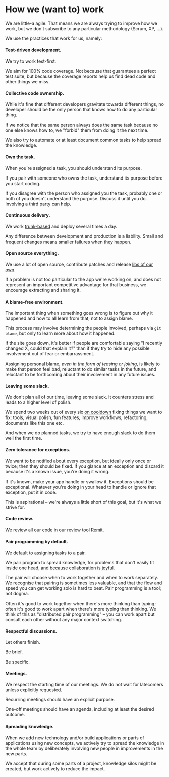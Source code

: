# How we (want to) work

We are little-a agile. That means we are always trying to improve how we work, but we don't subscribe to any particular methodology (Scrum, XP, …).

We use the practices that work for us, namely:

#### Test-driven development.

We try to work test-first.

We aim for 100% code coverage. Not because that guarantees a perfect test suite, but because the coverage reports help us find dead code and other things we miss.

#### Collective code ownership.

While it's fine that different developers gravitate towards different things, no developer should be the only person that knows how to do any particular thing.

If we notice that the same person always does the same task because no one else knows how to, we "forbid" them from doing it the next time.

We also try to automate or at least document common tasks to help spread the knowledge.

#### Own the task.

When you're assigned a task, you should understand its purpose.

If you pair with someone who owns the task, understand its purpose before you start coding.

If you disagree with the person who assigned you the task, probably one or both of you doesn't understand the purpose. Discuss it until you do. Involving a third party can help.

#### Continuous delivery.

We work [trunk-based](https://thepugautomatic.com/2014/02/code-review/) and deploy several times a day.

Any difference between development and production is a liability. Small and frequent changes means smaller failures when they happen.

#### Open source everything.

We use a lot of open source, contribute patches and release [libs of our own](http://github.com/barsoom).

If a problem is not too particular to the app we're working on, and does not represent an important competitive advantage for that business, we encourage extracting and sharing it.

#### A blame-free environment.

The important thing when something goes wrong is to figure out why it happened and how to all learn from that; not to assign blame.

This process may involve determining the people involved, perhaps via `git blame`, but only to learn more about how it happened.

If the site goes down, it's better if people are comfortable saying "I recently changed X, could that explain it?" than if they try to hide any possible involvement out of fear or embarrassment.

Assigning personal blame, *even in the form of teasing or joking*, is likely to make that person feel bad, reluctant to do similar tasks in the future, and reluctant to be forthcoming about their involvement in any future issues.

#### Leaving some slack.

We don't plan all of our time, leaving some slack. It counters stress and leads to a higher level of polish.

We spend two weeks out of every six [on cooldown](https://github.com/barsoom/devbook/tree/master/process#shape-up) fixing things we want to fix: tools, visual polish, fun features, improve workflows, refactoring, documents like this one etc.

And when we do planned tasks, we try to have enough slack to do them well the first time.

#### Zero tolerance for exceptions.

We want to be notified about every exception, but ideally only once or twice; then they should be fixed. If you glance at an exception and discard it because it's a known issue, you're doing it wrong.

If it's known, make your app handle or swallow it. Exceptions should be exceptional. Whatever you're doing in your head to handle or ignore that exception, put it in code.

This is aspirational – we're always a little short of this goal, but it's what we strive for.

#### Code review.

We review all our code in our review tool [Remit](https://github.com/barsoom/ex-remit).

#### Pair programming by default.

We default to assigning tasks to a pair.

We pair program to spread knowledge, for problems that don't easily fit inside one head, and because collaboration is joyful.

The pair will choose when to work together and when to work separately. We recognise that pairing is sometimes less valuable, and that the flow and speed you can get working solo is hard to beat. Pair programming is a tool; not dogma.

Often it's good to work together when there's more thinking than typing; often it's good to work apart when there's more typing than thinking. We think of this as "distributed pair programming" – you can work apart but consult each other without any major context switching.

#### Respectful discussions.

Let others finish.

Be brief.

Be specific.

#### Meetings.

We respect the starting time of our meetings. We do not wait for latecomers unless explicitly requested.

Recurring meetings should have an explicit purpose.

One-off meetings should have an agenda, including at least the desired outcome.

#### Spreading knowledge.

When we add new technology and/or build applications or parts of applications using new concepts, we actively try to spread the knowledge in the whole team by deliberately involving new people in improvements in the new parts.

We accept that during some parts of a project, knowledge silos might be created, but work actively to reduce the impact.
